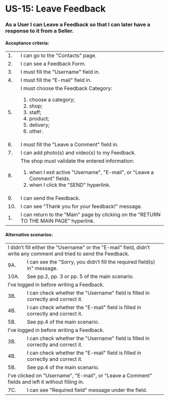 # US-15:  Leave Feedback

### As a User I can Leave a Feedback so that I can later have a response to it from a Seller. 

#### **Acceptance criteria:**

<table>
    <tr>
        <td>1.</td>
        <td>I can go to the "Contacts" page.</td>
    </tr>
    <tr>
        <td>2.</td>
        <td>I can see a Feedback Form.</td>
    </tr>
    <tr>
        <td>3.</td>
        <td>I must fill the "Username" field in.</td>
    </tr>
    <tr>
        <td>4.</td>
        <td>I must fill the "E-mail" field in.</td>
    </tr>
    <tr>
        <td>5.</td>
        <td>I must choose the Feedback Category: 
            <ol>
                <li>choose a category;</li>
                <li>shop;</li>
                <li>staff;</li>
                <li>product;</li>
                <li>delivery;</li>
                <li>other.</li>
            </ol></td> 
    </tr>
    <tr>
        <td>6.</td>
        <td>I must fill the "Leave a Comment" field in.</td>
    </tr>
        <tr>
        <td>7.</td>
        <td>I can add photo(s) and video(s) to my Feedback.</td>
    </tr>
    <tr>
        <td>8.</td>
        <td>The shop must validate the entered information:
            <ol>
                <li>when I exit active "Username", "E-mail", or "Leave a Comment" fields.</li>
                <li>when I click the "SEND" hyperlink.</li></td>
    </tr>
    <tr>
        <td>9.</td>
        <td>I can send the Feedback.</td>
    </tr>
        <tr>
        <td>10.</td>
        <td>I can see "Thank you for your feedback!" message.</td>
    </tr>
        <tr>
        <td>1.</td>
        <td>I can return to the "Main" page by clicking on the "RETURN TO THE MAIN PAGE" hyperlink.</td>
    </tr>
</table>

#### **Alternative scenarios:**

<table>
    <tr>
        <td colspan="2">I didn’t fill either the "Username" or the "E-mail" field, didn’t write any comment and tried to send the Feedback.</td>
    </tr>
    <tr>
        <td>9A.</td>
        <td>I can see the "Sorry, you didn’t fill the required field(s) in" message. </td> 
    </tr>
    <tr>
        <td>10A.</td>
        <td> See pp.2, pp. 3 or pp. 5 of the main scenario.</td> 
    </tr>
    <tr>
        <td colspan="2">I’ve logged in before writing a Feedback.</td>
    </tr>
    <tr>
        <td>3B.</td>
        <td>I can check whether the "Username" field is filled in correctly and correct it.</td> 
    </tr>
    <tr>
        <td>4B.</td>
        <td> I can check whether the "E-mail" field is filled in correctly and correct it.</td> 
    </tr>
    <tr>
        <td>5B.</td>
        <td>See pp.4 of the main scenario.</td> 
    </tr>
<td colspan="2">I’ve logged in before writing a Feedback.</td>
    </tr>
    <tr>
        <td>3B.</td>
        <td>I can check whether the "Username" field is filled in correctly and correct it.</td> 
    </tr>
    <tr>
        <td>4B.</td>
        <td> I can check whether the "E-mail" field is filled in correctly and correct it.</td> 
    </tr>
    <tr>
        <td>5B.</td>
        <td>See pp.4 of the main scenario.</td> 
    </tr>
    <tr><td colspan="2"> I've clicked on "Username", "E-mail", or "Leave a Comment" fields and left it without filling in. </td>
    </tr>
    <tr>
        <td>7C.</td>
        <td> I can see "Required field" message under the field.</td>
</table>